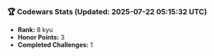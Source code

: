 ### 🏆 Codewars Stats (Updated: 2025-07-22 05:15:32 UTC)

- **Rank:** 8 kyu
- **Honor Points:** 3
- **Completed Challenges:** 1
